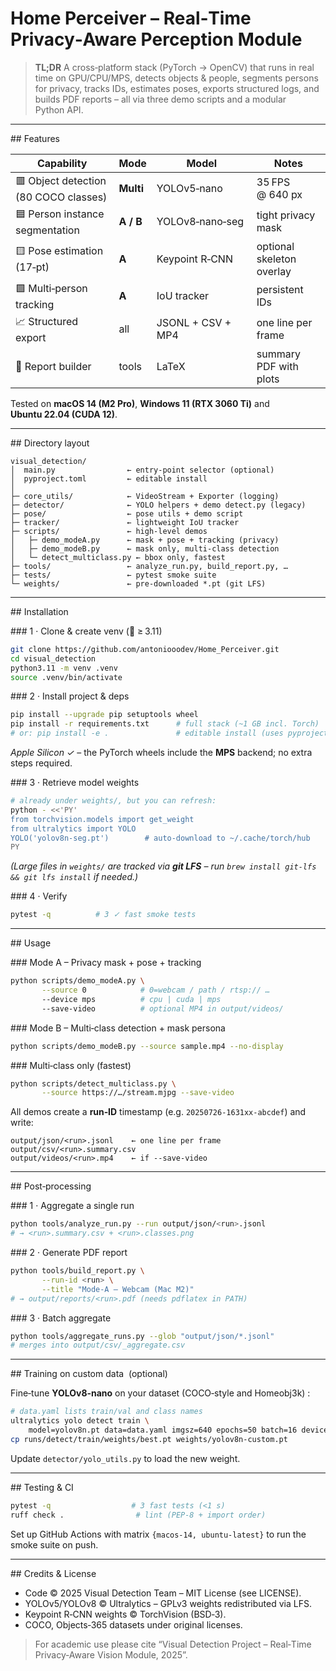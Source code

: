 # Home Perceiver – Real‑Time Privacy‑Aware Perception Module

> **TL;DR** A cross‑platform stack (PyTorch → OpenCV) that runs
> in real time on GPU/CPU/MPS, detects objects & people, segments persons for
> privacy, tracks IDs, estimates poses, exports structured logs, and builds
> PDF reports – all via three demo scripts and a modular Python API.

---

\## Features

| Capability                            | Mode      | Model             | Notes                     |
| ------------------------------------- | --------- | ----------------- | ------------------------- |
| 🟥 Object detection (80 COCO classes) | **Multi** | YOLOv5‑nano       | 35 FPS @ 640 px           |
| 🟦 Person instance segmentation       | **A / B** | YOLOv8‑nano‑seg   | tight privacy mask        |
| 🟨 Pose estimation (17‑pt)            | **A**     | Keypoint R‑CNN    | optional skeleton overlay |
| 🟩 Multi‑person tracking              | **A**     | IoU tracker       | persistent IDs            |
| 📈 Structured export                  | all       | JSONL + CSV + MP4 | one line per frame        |
| 📄 Report builder                     | tools     | LaTeX             | summary PDF with plots    |

Tested on **macOS 14 (M2 Pro)**, **Windows 11 (RTX 3060 Ti)** and **Ubuntu 22.04
(CUDA 12)**.

---

\## Directory layout

```text
visual_detection/
│  main.py                ← entry‑point selector (optional)
│  pyproject.toml         ← editable install
│
├─ core_utils/            ← VideoStream + Exporter (logging)
├─ detector/              ← YOLO helpers + demo detect.py (legacy)
├─ pose/                  ← pose utils + demo script
├─ tracker/               ← lightweight IoU tracker
├─ scripts/               ← high‑level demos
│   ├─ demo_modeA.py      ← mask + pose + tracking (privacy)
│   ├─ demo_modeB.py      ← mask only, multi‑class detection
│   └─ detect_multiclass.py ← bbox only, fastest
├─ tools/                 ← analyze_run.py, build_report.py, …
├─ tests/                 ← pytest smoke suite
└─ weights/               ← pre‑downloaded *.pt (git LFS)
```

---

\## Installation

\### 1 · Clone & create venv (🐍 ≥ 3.11)

```bash
git clone https://github.com/antoniooodev/Home_Perceiver.git
cd visual_detection
python3.11 -m venv .venv
source .venv/bin/activate
```

\### 2 · Install project & deps

```bash
pip install --upgrade pip setuptools wheel
pip install -r requirements.txt      # full stack (~1 GB incl. Torch)
# or: pip install -e .               # editable install (uses pyproject)
```

*Apple Silicon ✓* – the PyTorch wheels include the **MPS** backend; no extra
steps required.

\### 3 · Retrieve model weights

```bash
# already under weights/, but you can refresh:
python - <<'PY'
from torchvision.models import get_weight
from ultralytics import YOLO
YOLO('yolov8n-seg.pt')        # auto‑download to ~/.cache/torch/hub
PY
```

_(Large files in `weights/` are tracked via **git LFS** – run
`brew install git‑lfs && git lfs install` if needed.)_

\### 4 · Verify

```bash
pytest -q          # 3 ✓ fast smoke tests
```

---

\## Usage

\### Mode A – Privacy mask + pose + tracking

```bash
python scripts/demo_modeA.py \
       --source 0            # 0=webcam / path / rtsp:// …
       --device mps          # cpu | cuda | mps
       --save-video          # optional MP4 in output/videos/
```

\### Mode B – Multi‑class detection + mask persona

```bash
python scripts/demo_modeB.py --source sample.mp4 --no-display
```

\### Multi‑class only (fastest)

```bash
python scripts/detect_multiclass.py \
       --source https://…/stream.mjpg --save-video
```

All demos create a **run‑ID** timestamp (e.g. `20250726‑1631xx‑abcdef`) and
write:

```
output/json/<run>.jsonl    ← one line per frame
output/csv/<run>.summary.csv
output/videos/<run>.mp4    ← if --save-video
```

---

\## Post‑processing

\### 1 · Aggregate a single run

```bash
python tools/analyze_run.py --run output/json/<run>.jsonl
# → <run>.summary.csv + <run>.classes.png
```

\### 2 · Generate PDF report

```bash
python tools/build_report.py \
       --run-id <run> \
       --title "Mode‑A – Webcam (Mac M2)"
# → output/reports/<run>.pdf (needs pdflatex in PATH)
```

\### 3 · Batch aggregate

```bash
python tools/aggregate_runs.py --glob "output/json/*.jsonl"
# merges into output/csv/_aggregate.csv
```

---

\## Training on custom data  (optional)

Fine‑tune **YOLOv8‑nano** on your dataset (COCO‑style and Homeobj3k) :

```bash
# data.yaml lists train/val and class names
ultralytics yolo detect train \
    model=yolov8n.pt data=data.yaml imgsz=640 epochs=50 batch=16 device=mps
cp runs/detect/train/weights/best.pt weights/yolov8n-custom.pt
```

Update `detector/yolo_utils.py` to load the new weight.

---

\## Testing & CI

```bash
pytest -q                  # 3 fast tests (<1 s)
ruff check .                # lint (PEP‑8 + import order)
```

Set up GitHub Actions with matrix `{macos‑14, ubuntu‑latest}` to run the
smoke suite on push.

---

\## Credits & License

- Code © 2025 Visual Detection Team – MIT License (see LICENSE).<br>
- YOLOv5/YOLOv8 © Ultralytics – GPLv3 weights redistributed via LFS.<br>
- Keypoint R‑CNN weights © TorchVision (BSD‑3).<br>
- COCO, Objects‑365 datasets under original licenses.

> For academic use please cite “Visual Detection Project – Real‑Time
> Privacy‑Aware Vision Module, 2025”.
